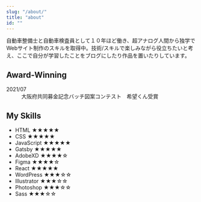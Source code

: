 ```yaml
---
slug: "/about/"
title: "about"
id: ""
---
```


自動車整備士と自動車検査員として１０年ほど働き、超アナログ人間から独学でWebサイト制作のスキルを取得中。技術/スキルで楽しみながら役立ちたいと考え、ここで自分が学習したことをブログにしたり作品を置いたりしています。

## Award-Winning

<dl>
<dt><time datetime="2021-07">2021/07</time></dt>
<dd>大阪府共同募金記念バッチ図案コンテスト　希望くん受賞</dd>
</dl>

## My Skills

- HTML ★★★★★
- CSS ★★★★★
- JavaScript ★★★★★
- Gatsby ★★★★★
- AdobeXD ★★★★☆
- Figma ★★★★☆
- React ★★★★★
- WordPress ★★★☆☆
- Illustrator ★★★☆☆
- Photoshop ★★★☆☆
- Sass ★★★☆☆
